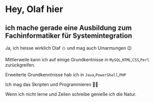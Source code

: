 # Hey, Olaf hier
## ich mache gerade eine Ausbildung zum Fachinformatiker für Systemintegration

Ja, ich heisse wirklich Olaf ⛄ und mag auch Umarmungen 😉

Mittlerweile kann ich auf einige Grundkentnisse in  `MySQL`,`HTML`,`CSS`,`Perl` zurückgreifen.

Erweiterte Grundkenntnisse hab ich in `Java`,`PowerShell`,`PHP`

Ich mag das Skripten und Programmieren 
**👩‍🎓**


Wenn ich nicht lerne und Zeilen schreibe genieße ich die Natur.

<!-- 
- 👋 Hi, I’m @S2pid030
- 👀 I’m interested in ...
- 🌱 I’m currently learning ...
- 💞️ I’m looking to collaborate on ...
- 📫 How to reach me ...
- ⚡ Fun fact: ...
-->
<!---
S2pid030/S2pid030 is a ✨ special ✨ repository because its `README.md` (this file) appears on your GitHub profile.
You can click the Preview link to take a look at your changes.
--->
